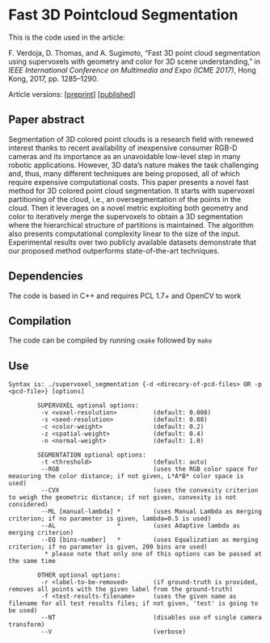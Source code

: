 # Fast 3D Pointcloud Segmentation

This is the code used in the article:

F. Verdoja, D. Thomas, and A. Sugimoto, “Fast 3D point cloud segmentation using supervoxels with geometry and color for 3D scene understanding,” in _IEEE International Conference on Multimedia and Expo (ICME 2017)_, Hong Kong, 2017, pp. 1285–1290.

Article versions: [[preprint](https://iris.unito.it/bitstream/2318/1647554/1/article_icme2017.pdf)] [[published](https://ieeexplore.ieee.org/abstract/document/8019382)]

## Paper abstract
Segmentation of 3D colored point clouds is a research field with renewed interest thanks to recent availability of inexpensive consumer RGB-D cameras and its importance as an unavoidable low-level step in many robotic applications. However, 3D data’s nature makes the task challenging and, thus, many different techniques are being proposed, all of which require expensive computational costs. This paper presents a novel fast method for 3D colored point cloud segmentation. It starts with supervoxel partitioning of the cloud, i.e., an oversegmentation of the points in the cloud. Then it leverages on a novel metric exploiting both geometry and color to iteratively merge the supervoxels to obtain a 3D segmentation where the hierarchical structure of partitions is maintained. The algorithm also presents computational complexity linear to the size of the input. Experimental results over two publicly available datasets demonstrate that our proposed method outperforms state-of-the-art techniques.

## Dependencies

The code is based in C++ and requires PCL 1.7+ and OpenCV to work

## Compilation

The code can be compiled by running `cmake` followed by  `make`

## Use

```
Syntax is: ./supervoxel_segmentation {-d <direcory-of-pcd-files> OR -p <pcd-file>} [options] 

        SUPERVOXEL optional options: 
         -v <voxel-resolution>          (default: 0.008) 
         -s <seed-resolution>           (default: 0.08) 
         -c <color-weight>              (default: 0.2) 
         -z <spatial-weight>            (default: 0.4) 
         -n <normal-weight>             (default: 1.0) 

        SEGMENTATION optional options: 
         -t <threshold>                 (default: auto)
         --RGB                          (uses the RGB color space for measuring the color distance; if not given, L*A*B* color space is used) 
         --CVX                          (uses the convexity criterion to weigh the geometric distance; if not given, convexity is not considered) 
         --ML [manual-lambda] *         (uses Manual Lambda as merging criterion; if no parameter is given, lambda=0.5 is used) 
         --AL                 *         (uses Adaptive lambda as merging criterion) 
         --EQ [bins-number]   *         (uses Equalization as merging criterion; if no parameter is given, 200 bins are used) 
          * please note that only one of this options can be passed at the same time 

        OTHER optional options: 
         -r <label-to-be-removed>       (if ground-truth is provided, removes all points with the given label from the ground-truth)
         -f <test-results-filename>     (uses the given name as filename for all test results files; if not given, 'test' is going to be used)
         --NT                           (disables use of single camera transform) 
         --V                            (verbose)
```
